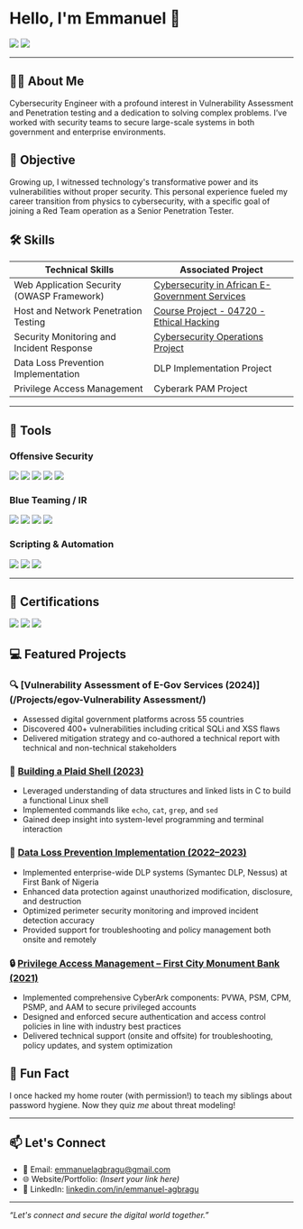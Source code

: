 # Hello, I'm Emmanuel 👋
<a href="https://www.linkedin.com/in/emmanuel-agbragu"><img src="https://img.shields.io/badge/-LinkedIn-0072b1?&style=for-the-badge&logo=linkedin&logoColor=white" /></a>
<a href="mailto:eagbragu@andrew.cmu.edu"><img src="https://img.shields.io/badge/-Email-D14836?&style=for-the-badge&logo=gmail&logoColor=white" /></a>

---

## 👨‍💻 About Me
Cybersecurity Engineer with a profound interest in Vulnerability Assessment and Penetration testing and a dedication to solving complex problems. I’ve worked with security teams to secure large-scale systems in both government and enterprise environments.

## 🎯 Objective
Growing up, I witnessed technology's transformative power and its vulnerabilities without proper security. This personal experience fueled my career transition from physics to cybersecurity, with a specific goal of joining a Red Team operation as a Senior Penetration Tester.

## 🛠 Skills
| Technical Skills                                    | Associated Project         |
|-----------------------------------------------|----------------------------|
| Web Application Security (OWASP Framework)          | <a href="https://docs.google.com/document/d/1cPAmLvYAeW_3OyWjalK5-RDfVitJXrib/edit#heading=h.opousfo6dxma">Cybersecurity in African E-Government Services</a>|
| Host and Network Penetration Testing  | <a href="https://docs.google.com/document/d/1cJimnLdSsP9OuLBcjJMq1sPJcYOpNGj1/edit">Course Project - 04720 - Ethical Hacking</a>|
| Security Monitoring and Incident Response        | <a href="https://www.africa.engineering.cmu.edu/academics/courses/04-800-AH.html">Cybersecurity Operations Project</a>|
| Data Loss Prevention Implementation      | DLP Implementation Project|
| Privilege Access Management            | Cyberark PAM Project|

---

## 🔧 Tools

### Offensive Security
<div>
  <img src="https://img.shields.io/badge/-Metasploit-222222?&style=for-the-badge&logo=Metasploit&logoColor=white" />
  <img src="https://img.shields.io/badge/-Burp_Suite-FF6F00?&style=for-the-badge&logo=BurpSuite&logoColor=white" />
  <img src="https://img.shields.io/badge/-OWASP_ZAP-026E00?&style=for-the-badge&logo=OWASP&logoColor=white" />
  <img src="https://img.shields.io/badge/-Ghidra-FF0000?&style=for-the-badge&logo=NSA&logoColor=white" />
  <img src="https://img.shields.io/badge/-Nmap-4CAF50?&style=for-the-badge&logo=Nmap&logoColor=white" />
</div>

### Blue Teaming / IR
<div>
  <img src="https://img.shields.io/badge/-TheHive-24292E?&style=for-the-badge&logo=TheHive&logoColor=white" />
  <img src="https://img.shields.io/badge/-Shuffle_SOAR-005571?&style=for-the-badge&logoColor=white" />
  <img src="https://img.shields.io/badge/-Wazuh-0066CC?&style=for-the-badge&logoColor=white" />
  <img src="https://img.shields.io/badge/-Security_Onion-303F9F?&style=for-the-badge&logoColor=white" />
</div>

### Scripting & Automation
<div>
  <img src="https://img.shields.io/badge/-Python-3776AB?&style=for-the-badge&logo=python&logoColor=white" />
  <img src="https://img.shields.io/badge/-Bash-4EAA25?&style=for-the-badge&logo=gnubash&logoColor=white" />
  <img src="https://img.shields.io/badge/-SQL-4479A1?&style=for-the-badge&logo=MySQL&logoColor=white" />
</div>

---

## 📜 Certifications
<div>
<a href="https://aspen.eccouncil.org/Badge?a=OUBgiCLyClJHEJEHGfhQ7Zvp7CWDj/dtNtkXeTHQEDI="><img src="https://img.shields.io/badge/-CEH%20Master-009688?&style=for-the-badge&logo=EC-Council&logoColor=white"/></a>
<a href="https://aspen.eccouncil.org/Badge?a=OUBgiCLyClJHEJEHGfhQ7Yg8Sgso3VcHkxOr2rSW1I0="><img src="https://img.shields.io/badge/-CEH%20Practical-009688?&style=for-the-badge&logo=EC-Council&logoColor=white"/></a>
<a href="https://aspen.eccouncil.org/Badge?a=UF4+aMxnAbdJD/3hqdc+KwjJt518kuoaWwk24mEIm5E="><img src="https://img.shields.io/badge/-CEH%20-009688?&style=for-the-badge&logo=EC-Council&logoColor=white"/></a>
</div>

## 💻 Featured Projects

### 🔍 [Vulnerability Assessment of E-Gov Services (2024)](/Projects/egov-Vulnerability Assessment/)
- Assessed digital government platforms across 55 countries
- Discovered 400+ vulnerabilities including critical SQLi and XSS flaws
- Delivered mitigation strategy and co-authored a technical report with technical and non-technical stakeholders

### 🐚 [Building a Plaid Shell (2023)]()
- Leveraged understanding of data structures and linked lists in C to build a functional Linux shell
- Implemented commands like `echo`, `cat`, `grep`, and `sed`
- Gained deep insight into system-level programming and terminal interaction

### 🔐 [Data Loss Prevention Implementation (2022–2023)]()
- Implemented enterprise-wide DLP systems (Symantec DLP, Nessus) at First Bank of Nigeria
- Enhanced data protection against unauthorized modification, disclosure, and destruction
- Optimized perimeter security monitoring and improved incident detection accuracy
- Provided support for troubleshooting and policy management both onsite and remotely

### 🔒 [Privilege Access Management – First City Monument Bank (2021)]()
- Implemented comprehensive CyberArk components: PVWA, PSM, CPM, PSMP, and AAM to secure privileged accounts
- Designed and enforced secure authentication and access control policies in line with industry best practices
- Delivered technical support (onsite and offsite) for troubleshooting, policy updates, and system optimization

## 🧠 Fun Fact  
I once hacked my home router (with permission!) to teach my siblings about password hygiene. Now they quiz *me* about threat modeling!

---

## 📫 Let's Connect
- 📧 Email: [emmanuelagbragu@gmail.com](mailto:emmanuelagbragu@gmail.com)  
- 🌐 Website/Portfolio: *(Insert your link here)*  
- 💼 LinkedIn: [linkedin.com/in/emmanuel-agbragu](https://www.linkedin.com/in/emmanuel-agbragu)

---

*“Let's connect and secure the digital world together.”*
